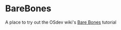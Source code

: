 # BareBones
A place to try out the OSdev wiki's [Bare Bones](read://https_wiki.osdev.org/?url=https%3A%2F%2Fwiki.osdev.org%2FBare_Bones) tutorial
